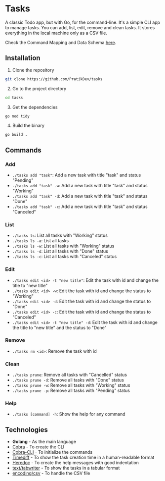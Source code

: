 # Tasks

A classic Todo app, but with Go, for the command-line. It's a simple CLI app to manage tasks. You can add, list, edit, remove and clean tasks. It stores everything in the local machine only as a CSV file.

Check the Command Mapping and Data Schema [here](./assets/tasks.png).

## Installation

1. Clone the repository

```bash
git clone https://github.com/PratikDev/tasks
```

2. Go to the project directory

```bash
cd tasks
```

3. Get the dependencies

```bash
go mod tidy
```

4. Build the binary

```bash
go build .
```

## Commands

### Add

- `./tasks add "task"`: Add a new task with title "task" and status "Pending"
- `./tasks add "task" -w`: Add a new task with title "task" and status "Working"
- `./tasks add "task" -d`: Add a new task with title "task" and status "Done"
- `./tasks add "task" -c`: Add a new task with title "task" and status "Canceled"

### List

- `./tasks ls`: List all tasks with "Working" status
- `./tasks ls -a`: List all tasks
- `./tasks ls -w`: List all tasks with "Working" status
- `./tasks ls -d`: List all tasks with "Done" status
- `./tasks ls -c`: List all tasks with "Canceled" status

### Edit

- `./tasks edit <id> -t "new title"`: Edit the task with id <id> and change the title to "new title"
- `./tasks edit <id> -w`: Edit the task with id <id> and change the status to "Working"
- `./tasks edit <id> -d`: Edit the task with id <id> and change the status to "Done"
- `./tasks edit <id> -c`: Edit the task with id <id> and change the status to "Canceled"
- `./tasks edit <id> -t "new title" -d`: Edit the task with id <id> and change the title to "new title" and the status to "Done"

### Remove

- `./tasks rm <id>`: Remove the task with id <id>

### Clean

- `./tasks prune`: Remove all tasks with "Cancelled" status
- `./tasks prune -d`: Remove all tasks with "Done" status
- `./tasks prune -w`: Remove all tasks with "Working" status
- `./tasks prune -p`: Remove all tasks with "Pending" status

### Help

- `./tasks [command] -h`: Show the help for any command

## Technologies

- **Golang** - As the main language
- [Cobra](https://github.com/spf13/cobra) - To create the CLI
- [Cobra-CLI](https://github.com/spf13/cobra-cli) - To initialize the commands
- [Timediff](https://github.com/mergestat/timediff) - To show the task creation time in a human-readable format
- [Heredoc](https://github.com/MakeNowJust/heredoc) - To create the help messages with good indentation
- [text/tabwriter](https://pkg.go.dev/text/tabwriter) - To show the tasks in a tabular format
- [encoding/csv](https://pkg.go.dev/encoding/csv) - To handle the CSV file
